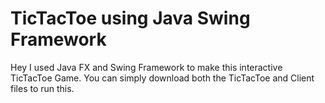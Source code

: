 # TicTacToe using Java Swing Framework
Hey 
I used Java FX and Swing Framework to make this interactive TicTacToe Game.
You can simply download both the TicTacToe and Client files to run this.
